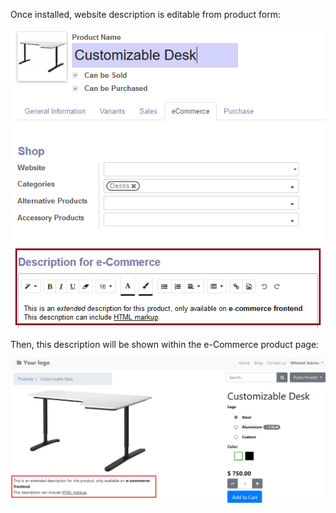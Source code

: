 Once installed, website description is editable from product form:

![](../static/description/product.png)

Then, this description will be shown within the e-Commerce product page:

![](../static/description/website-product.png)
